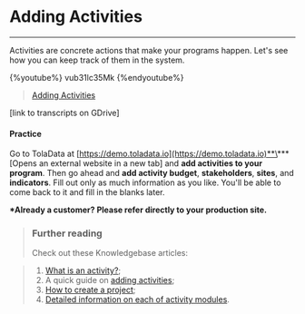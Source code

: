 # Adding Activities

---

Activities are concrete actions that make your programs happen. Let's see how you can keep track of them in the system.

{%youtube%} vub31lc35Mk {%endyoutube%}  
> [Adding Activities](https://www.youtube.com/embed/vub31lc35Mk?rel=0)

\[link to transcripts on GDrive\]

#### Practice

Go to TolaData at [https://demo.toladata.io](https://demo.toladata.io)**\*** \[Opens an external website in a new tab\] and **add activities to your program**. Then go ahead and **add activity budget**, **stakeholders**, **sites**, and **indicators**. Fill out only as much information as you like. You'll be able to come back to it and fill in the blanks later.

**\*Already a customer? Please refer directly to your production site.**

> ### Further reading
> Check out these Knowledgebase articles: 

> 1. [What is an activity?](https://help.toladata.com/7-activities/what-is-an-activity.html);
> 2. A quick guide on [adding activities](https://help.toladata.com/7-activities/add-activity.html);
> 3. [How to create a project](https://help.toladata.com/7-activities/promoting-an-activity-to-a-project.html);
> 4. [Detailed information on each of activity modules](https://help.toladata.com/7-activities/activity-modules.html).

## 



